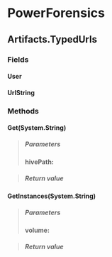 ﻿# PowerForensics


## Artifacts.TypedUrls

### Fields

#### User

#### UrlString

### Methods


#### Get(System.String)

> ##### Parameters
> **hivePath:** 

> ##### Return value
> 

#### GetInstances(System.String)

> ##### Parameters
> **volume:** 

> ##### Return value
> 